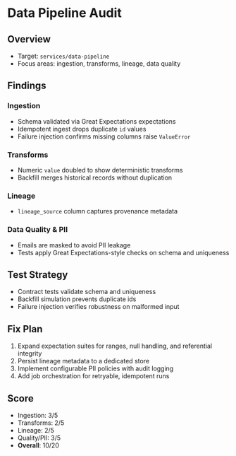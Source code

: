 # Data Pipeline Audit

## Overview
- Target: `services/data-pipeline`
- Focus areas: ingestion, transforms, lineage, data quality

## Findings

### Ingestion
- Schema validated via Great Expectations expectations
- Idempotent ingest drops duplicate `id` values
- Failure injection confirms missing columns raise `ValueError`

### Transforms
- Numeric `value` doubled to show deterministic transforms
- Backfill merges historical records without duplication

### Lineage
- `lineage_source` column captures provenance metadata

### Data Quality & PII
- Emails are masked to avoid PII leakage
- Tests apply Great Expectations-style checks on schema and uniqueness

## Test Strategy
- Contract tests validate schema and uniqueness
- Backfill simulation prevents duplicate ids
- Failure injection verifies robustness on malformed input

## Fix Plan
1. Expand expectation suites for ranges, null handling, and referential integrity
2. Persist lineage metadata to a dedicated store
3. Implement configurable PII policies with audit logging
4. Add job orchestration for retryable, idempotent runs

## Score
- Ingestion: 3/5
- Transforms: 2/5
- Lineage: 2/5
- Quality/PII: 3/5
- **Overall**: 10/20

